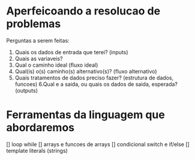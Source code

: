 # Aperfeicoando a resolucao de problemas

Perguntas a serem feitas:

1. Quais os dados de entrada que terei? (inputs)
2. Quais as variaveis?
3. Qual o caminho ideal (fluxo ideal)
4. Qual(is) o(s) caminho(s) alternativo(s)? (fluxo alternativo)
5. Quais tratamentos de dados preciso fazer? (estrutura de dados, funcoes)
   6.Qual e a saida, ou quais os dados de saida, esperada? (outputs)

# Ferramentas da linguagem que abordaremos

[] loop while
[] arrays e funcoes de arrays
[] condicional switch e if/else
[] template literals (strings)

